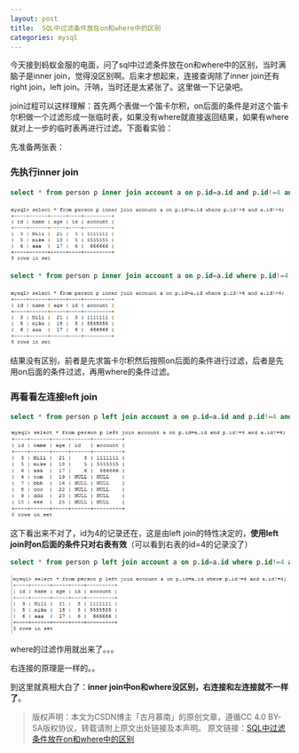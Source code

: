 ```yaml
---
layout: post
title:  SQL中过滤条件放在on和where中的区别
categories: mysql
---
```



今天接到蚂蚁金服的电面，问了sql中过滤条件放在on和where中的区别，当时满脑子是inner join，觉得没区别啊。后来才想起来，连接查询除了inner join还有right join，left join。汗呐，当时还是太紧张了。这里做一下记录吧。

join过程可以这样理解：首先两个表做一个笛卡尔积，on后面的条件是对这个笛卡尔积做一个过滤形成一张临时表，如果没有where就直接返回结果，如果有where就对上一步的临时表再进行过滤。下面看实验：

先准备两张表：


### 先执行inner join

```sql
select * from person p inner join account a on p.id=a.id and p.id!=4 and a.id!=4;
```

![](/images/mysql-on-vs-where-2.png)

```sql
select * from person p inner join account a on p.id=a.id where p.id!=4 and a.id!=4;
```

![](/images/mysql-on-vs-where-2.png)

结果没有区别，前者是先求笛卡尔积然后按照on后面的条件进行过滤，后者是先用on后面的条件过滤，再用where的条件过滤。


### 再看看左连接left join

```sql
select * from person p left join account a on p.id=a.id and p.id!=4 and a.id!=4;
```

![](/images/mysql-on-vs-where-3.png)

这下看出来不对了，id为4的记录还在，这是由left join的特性决定的，**使用left join时on后面的条件只对右表有效**（可以看到右表的id=4的记录没了）

```sql
select * from person p left join account a on p.id=a.id where p.id!=4 and a.id!=4;
```

![](/images/mysql-on-vs-where-4.png)

where的过滤作用就出来了。。。

右连接的原理是一样的。。


到这里就真相大白了：**inner join中on和where没区别，右连接和左连接就不一样了**。


> 版权声明：本文为CSDN博主「古月慕南」的原创文章，遵循CC 4.0 BY-SA版权协议，转载请附上原文出处链接及本声明。
原文链接：[SQL中过滤条件放在on和where中的区别](https://blog.csdn.net/u013468917/java/article/details/61933994)